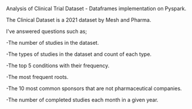 Analysis of Clinical Trial Dataset - Dataframes implementation on Pyspark.

The Clinical Dataset is a 2021 dataset by Mesh and Pharma.

I've answered questions such as;

-The number of studies in the dataset.

-The types of studies in the dataset and count of each type.

-The top 5 conditions with their frequency.

-The most frequent roots.

-The 10 most common sponsors that are not pharmaceutical companies.

-The number of completed studies each month in a given year.
